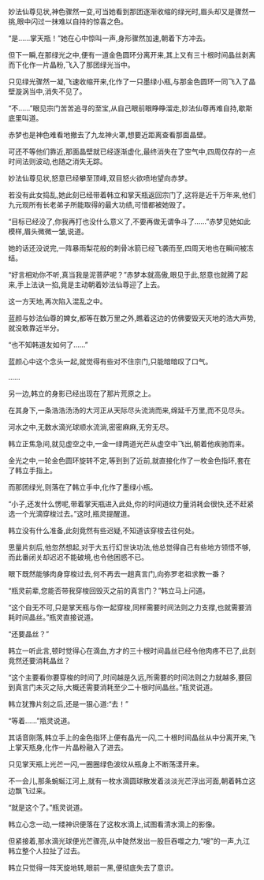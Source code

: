 
妙法仙尊见状,神色骤然一变,可当她看到那团逐渐收缩的绿光时,眉头却又是骤然一挑,眼中闪过一抹难以自持的惊喜之色。

“是……掌天瓶！”她在心中惊叫一声,身形骤然加速,朝着下方冲去。

但下一瞬,在那绿光之中,便有一道金色圆环分离开来,其上又有三十根时间晶丝剥离而下化作一片晶粉,飞入了那团绿光当中。

只见绿光骤然一凝,飞速收缩开来,化作了一只墨绿小瓶,与那金色圆环一同飞入了晶壁漩涡当中,消失不见了。

“不……”眼见宗门苦苦追寻的至宝,从自己眼前眼睁睁溜走,妙法仙尊再难自持,歇斯底里叫道。

赤梦也是神色难看地撤去了九龙神火罩,想要近距离查看那面晶壁。

可还不等他们靠近,那面晶壁就已经逐渐虚化,最终消失在了空气中,四周仅存的一点时间法则波动,也随之消失无踪。

妙法仙尊见状,怒意已经攀至顶峰,双目怒火欲喷地望向赤梦。

若没有此女捣乱,她此刻已经带着韩立和掌天瓶返回宗门了,这将是近千万年来,他们九元观所有长老弟子所能取得的最大功绩,可惜都被她毁了。

“目标已经没了,你我再打也没什么意义了,不要再做无谓争斗了……”赤梦见她如此模样,眉头微微一皱,说道。

她的话还没说完,一阵暴雨梨花般的刺骨冰箭已经飞袭而至,四周天地也在瞬间被冻结。

“好言相劝你不听,真当我是泥菩萨呢？”赤梦本就高傲,眼见于此,怒意也就腾了起来,手上法诀一掐,竟是主动朝着妙法仙尊迎了上去。

这一方天地,再次陷入混乱之中。

蓝颜与妙法仙尊的婢女,都等在数万里之外,瞧着这边的仿佛要毁天灭地的浩大声势,就没敢靠近半分。

“也不知韩道友如何了……”

蓝颜心中这个念头一起,就觉得有些对不住宗门,只能暗暗叹了口气。

……

另一边,韩立的身影已经出现在了那片荒原之上。

在其身下,一条浩浩汤汤的大河正从天际尽头流淌而来,绵延千万里,而不见尽头。

河水之中,无数水滴光球顺水流淌,密密麻麻,无穷无尽。

韩立正焦急间,就见虚空之中,一金一绿两道光芒从虚空中飞出,朝着他疾驰而来。

金光之中,一轮金色圆环旋转不定,等到到了近前,就直接化作了一枚金色指环,套在了韩立手指上。

而那团绿光,则落在了韩立手中,化作了墨绿小瓶。

“小子,还发什么愣呢,带着掌天瓶进入此处,你的时间道纹力量消耗会很快,还不赶紧选一个光滴穿梭过去。”这时,瓶灵提醒道。

韩立没有什么准备,此刻竟然有些迟疑,不知道该穿梭去往何处。

思量片刻后,他忽然想起,对于大五行幻世诀功法,他总觉得自己有些地方领悟不够,而此番闭关却迟迟不能破境,也令他困惑不已。

眼下既然能够肉身穿梭过去,何不再去一趟真言门,向弥罗老祖求教一番？

“瓶灵前辈,您能否带我穿梭回毁灭之前的真言门？”韩立马上问道。

“这个自无不可,只是掌天瓶与你一起穿梭,同样需要时间法则之力支撑,也就需要消耗时间晶丝。”瓶灵直接说道。

“还要晶丝？”

韩立一听此言,顿时觉得心在滴血,方才的三十根时间晶丝已经令他肉疼不已了,此刻竟然还要消耗晶丝？

“这个主要看你要穿梭的时间了,时间越是久远,所需要的时间法则之力就越多,要回到真言门未灭之际,大概还需要消耗至少二十根时间晶丝。”瓶灵说道。

韩立犹豫片刻之后,还是一狠心道:“去！”

“等着……”瓶灵说道。

其话音刚落,韩立手上的金色指环上便有晶光一闪,二十根时间晶丝从中分离开来,飞上掌天瓶身,化作一片晶粉融入了进去。

只见掌天瓶上光芒一闪,一圈圈绿色波纹从瓶身上不断荡漾开来。

不一会儿,那条蜿蜒江河上,就有一枚水滴圆球散发着淡淡光芒浮出河面,朝着韩立这边飘飞过来。

“就是这个了。”瓶灵说道。

韩立心念一动,一缕神识便落在了这枚水滴上,试图看清水滴上的影像。

但紧接着,那水滴光球便光芒骤亮,从中陡然发出一股巨吞噬之力,“嗖”的一声,九江韩立整个人拉扯了过去。

韩立只觉得一阵天旋地转,眼前一黑,便彻底失去了意识。